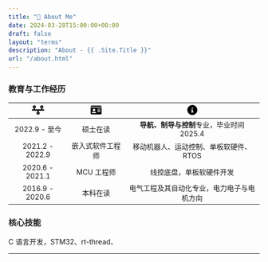 ```yaml
---
title: "💬 About Me"
date: 2024-03-28T15:00:00+00:00
draft: false
layout: "terms"
description: "About - {{ .Site.Title }}"
url: "/about.html"
---
```


<!-- 单页 -->


### 教育与工作经历

|<img src="./images/about/timeline.svg" height="20px" />|<img src="./images/about/id-card.svg" height="20px" />|<img src="./images/about/info.svg" height="20px" />|
|:-:|:-:|:-:|
| 2022.9 - 至今 | 硕士在读 | **导航、制导与控制**专业，毕业时间 2025.4 |
| 2021.2 - 2022.9 | 嵌入式软件工程师 | 移动机器人、运动控制、单板软硬件、RTOS |
| 2020.6 - 2021.1 | MCU 工程师 | 线控底盘，单板软硬件开发 |
| 2016.9 - 2020.6 | 本科在读 | 电气工程及其自动化专业，电力电子与电机方向 |


### 核心技能

C 语言开发，STM32、rt-thread、



---

